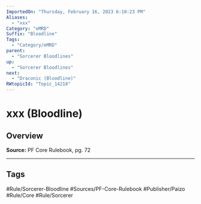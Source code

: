 ```yaml
---
ImportedOn: "Thursday, February 16, 2023 6:10:23 PM"
Aliases:
  - "xxx"
Category: "eMRD"
Suffix: "Bloodline"
Tags:
  - "Category/eMRD"
parent:
  - "Sorcerer Bloodlines"
up:
  - "Sorcerer Bloodlines"
next:
  - "Draconic (Bloodline)"
RWtopicId: "Topic_14218"
---
```

# xxx (Bloodline)
## Overview
**Source:** PF Core Rulebook, pg. 72


---
## Tags
#Rule/Sorcerer-Bloodline #Sources/PF-Core-Rulebook #Publisher/Paizo #Rule/Core #Rule/Sorcerer

